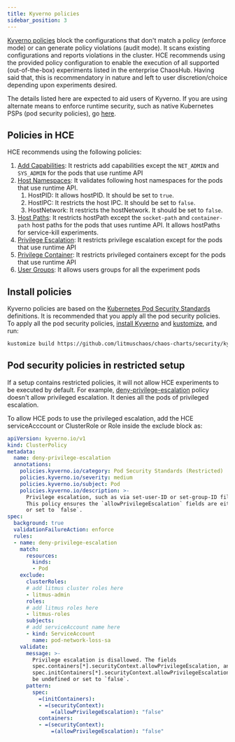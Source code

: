 ```yaml
---
title: Kyverno policies
sidebar_position: 3
---
```

[Kyverno policies](https://kyverno.io/policies/pod-security/) block the configurations that don't match a policy (enforce mode) or can generate policy violations (audit mode). It scans existing configurations and reports violations in the cluster. 
HCE recommends using the provided policy configuration to enable the execution of all supported (out-of-the-box) experiments listed in the enterprise ChaosHub. Having said that, this is recommendatory in nature and left to user discretion/choice depending upon experiments desired.  

The details listed here are expected to aid users of Kyverno. If you are using alternate means to enforce runtime security, such as native Kubernetes PSPs (pod security policies), go [here](psp.md).

## Policies in HCE

HCE recommends using the following policies:

1. [Add Capabilities](../../chaos-engineering/static/overview/manifest/kyverno-policies/allow-capabilities-for-litmus-experiments-which-uses-runtime-api.yaml): It restricts add capabilities except the `NET_ADMIN` and `SYS_ADMIN` for the pods that use runtime API
2. [Host Namespaces](../../chaos-engineering/static/overview/manifest/kyverno-policies/allow-host-namespaces-for-litmus-experiments-which-uses-runtime-api.yaml): It validates following host namespaces for the pods that use runtime API.
    1. HostPID: It allows hostPID. It should be set to `true`.
    2. HostIPC: It restricts the host IPC. It should be set to `false`.
    3. HostNetwork: It restricts the hostNetwork. It should be set to `false`.
3. [Host Paths](../../chaos-engineering/static/overview/manifest/kyverno-policies/allow-host-paths-for-litmus-experiments-which-uses-hostPaths.yaml): It restricts hostPath except the `socket-path` and `container-path` host paths for the pods that uses runtime API. It allows hostPaths for service-kill experiments.
4. [Privilege Escalation](../../chaos-engineering/static/overview/manifest/kyverno-policies/allow-privilege-escalation-for-litmus-experiments-which-uses-runtime-api.yaml): It restricts privilege escalation except for the pods that use runtime API
5. [Privilege Container](../../chaos-engineering/static/overview/manifest/kyverno-policies/allow-privileged-containers-for-litmus-experiments-which-uses-runtime-api.yaml): It restricts privileged containers except for the pods that use runtime API
6. [User Groups](../../chaos-engineering/static/overview/manifest/kyverno-policies/allow-user-groups-for-litmus-experiments.yaml): It allows users groups for all the experiment pods

## Install policies

Kyverno policies are based on the [Kubernetes Pod Security Standards](https://kubernetes.io/docs/concepts/security/pod-security-standards/) definitions. It is recommended that you apply all the pod security policies. To apply all the pod security policies, [install Kyverno](https://kyverno.io/docs/installation/) and [kustomize](https://kubectl.docs.kubernetes.io/installation/kustomize/binaries/), and run:

```bash
kustomize build https://github.com/litmuschaos/chaos-charts/security/kyverno-policies | kubectl apply -f -
```

## Pod security policies in restricted setup

If a setup contains restricted policies, it will not allow HCE experiments to be executed by default. For example, [deny-privilege-escalation](https://kyverno.io/policies/pod-security/restricted/deny-privilege-escalation/deny-privilege-escalation/) policy doesn't allow privileged escalation. It denies all the pods of privileged escalation.

To allow HCE pods to use the privileged escalation, add the HCE serviceAcccount or ClusterRole or Role inside the exclude block as:

[embedmd]:# (https://raw.githubusercontent.com/harness/developer-hub/ed4773f7428e593c93a0cf7aa5a31e6e9c8128f8/docs/chaos-engineering/static/overview/manifest/kyverno-policies/restricted-policies.yaml yaml)
```yaml
apiVersion: kyverno.io/v1
kind: ClusterPolicy
metadata:
  name: deny-privilege-escalation
  annotations:
    policies.kyverno.io/category: Pod Security Standards (Restricted)
    policies.kyverno.io/severity: medium
    policies.kyverno.io/subject: Pod
    policies.kyverno.io/description: >-
      Privilege escalation, such as via set-user-ID or set-group-ID file mode, should not be allowed.
      This policy ensures the `allowPrivilegeEscalation` fields are either undefined
      or set to `false`.      
spec:
  background: true
  validationFailureAction: enforce
  rules:
  - name: deny-privilege-escalation
    match:
      resources:
        kinds:
        - Pod
    exclude:
      clusterRoles:
      # add litmus cluster roles here
      - litmus-admin
      roles:
      # add litmus roles here
      - litmus-roles
      subjects:
      # add serviceAccount name here
      - kind: ServiceAccount
        name: pod-network-loss-sa
    validate:
      message: >-
        Privilege escalation is disallowed. The fields
        spec.containers[*].securityContext.allowPrivilegeEscalation, and
        spec.initContainers[*].securityContext.allowPrivilegeEscalation must
        be undefined or set to `false`.        
      pattern:
        spec:
          =(initContainers):
          - =(securityContext):
              =(allowPrivilegeEscalation): "false"
          containers:
          - =(securityContext):
              =(allowPrivilegeEscalation): "false"
```